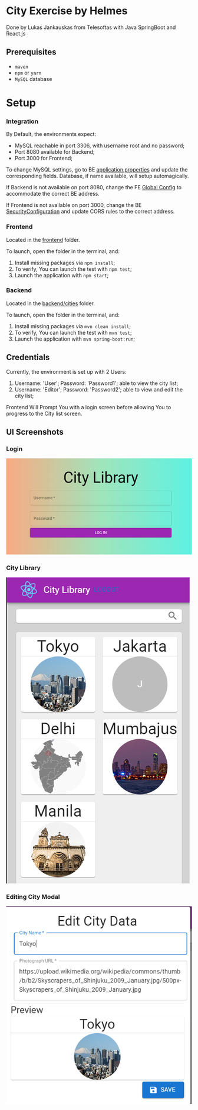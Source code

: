 # City Exercise by Helmes
Done by Lukas Jankauskas from Telesoftas with Java SpringBoot and React.js 

## Prerequisites
- `maven` 
- `npm` or `yarn`
- `MySQL` database

# Setup

### Integration

By Default, the environments expect:
- MySQL reachable in port 3306, with username root and no password;
- Port 8080 available for Backend;
- Port 3000 for Frontend;

To change MySQL settings, go to BE [application.properties](./backend/cities/src/main/resources/application.properties) and update the corresponding fields. Database, if name available, will setup automagically.

If Backend is not available on port 8080, change the FE [Global Config](./frontend/src/API/Config.js) to accommodate the correct BE address.

If Frontend is not available on port 3000, change the BE [SecurityConfiguration](./backend/cities/src/main/java/com/helmes/cities/configuration/SecurityConfiguration.java) and update CORS rules to the correct address.

### Frontend

Located in the [frontend](./frontend) folder.

To launch, open the folder in the terminal, and:

1. Install missing packages via `npm install`;
2. To verify, You can launch the test with `npm test`;
3. Launch the application with `npm start`;

### Backend

Located in the [backend/cities](./backend/cities) folder.

To launch, open the folder in the terminal, and:

1. Install missing packages via `mvn clean install`;
2. To verify, You can launch the test with `mvn test`;
3. Launch the application with `mvn spring-boot:run`;


## Credentials

Currently, the environment is set up with 2 Users:

1. Username: 'User'; Password: 'Password1'; able to view the city list;
2. Username: 'Editor'; Password: 'Password2'; able to view and edit the city list;

Frontend Will Prompt You with a login screen before allowing You to progress to the City list screen. 

## UI Screenshots
### Login
![login Screen](screenshots/LoginScreen.png)

### City Library
![city library](screenshots/CityLibrary.png)

### Editing City Modal
![edit modal](screenshots/EditModal.png)